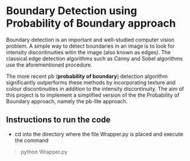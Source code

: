# Boundary Detection using Probability of Boundary approach
Boundary detection is an important and well-studied computer vision problem. A simple way to detect boundaries in an image is to look for intensity discontinuities witin the image (also known as edges). The classical edge detection algorithms such as Canny and Sobel algorithms use the aforementioned procedure.

The more recent pb (**probability of boundary**) detection algorithm significantly outperforms these methods by incorporating texture and colour discontinuities in addition to the intensity discontinuity. The aim of this project is to implement a simplified version of the the Probability of Boundary approach, namely the pb-lite approach.

## Instructions to run the code
- cd into the directory where the file Wrapper.py is placed and execute the command 
> python Wrapper.py

